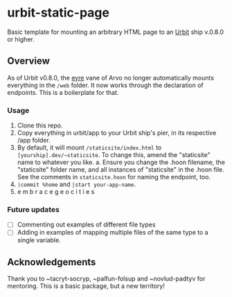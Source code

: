 # urbit-static-page

Basic template for mounting an arbitrary HTML page to an [Urbit](https://urbit.org) ship v.0.8.0 or higher.

## Overview

As of Urbit v0.8.0, the [eyre](https://urbit.org/docs/learn/arvo/eyre/) vane of Arvo no longer automatically mounts everything in the `/web` folder. It now works through the declaration of endpoints. This is a boilerplate for that.

### Usage

1. Clone this repo. 
2. Copy everything in urbit/app to your Urbit ship's pier, in its respective /app folder. 
3. By default, it will mount `/staticsite/index.html` to `[yourship].dev/~staticsite`. To change this, amend the "staticsite" name to whatever you like. 
    a. Ensure you change the .hoon filename, the "staticsite" folder name, and all instances of "staticsite" in the .hoon file. See the comments in `staticsite.hoon` for naming the endpoint, too.
4. `|commit %home` and `|start your-app-name`.
5. e m b r a c e g e o c i t i e s

### Future updates

- [ ] Commenting out examples of different file types
- [ ] Adding in examples of mapping multiple files of the same type to a single variable.

## Acknowledgements

Thank you to ~tacryt-socryp, ~palfun-folsup and ~novlud-padtyv for mentoring. This is a basic package, but a new territory!
